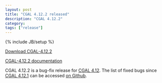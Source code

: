 ```yaml
---
layout: post
title: "CGAL 4.12.2 released"
description: "CGAL 4.12.2"
category: 
tags: ["release"]
---
```

{% include JB/setup %}

<i class="glyphicon glyphicon-download"></i>
<a href="https://github.com/CGAL/cgal/releases/tag/releases%2FCGAL-4.12.2">Download CGAL-4.12.2</a>

<i class="glyphicon glyphicon-book"></i>
<a href="https://doc.cgal.org/4.12.2/Manual/index.html">CGAL-4.12.2 documentation</a>

<p>CGAL 4.12.2 is a bug-fix release for <a href="../../../../2018/04/25/cgal412">CGAL 4.12</a>.
The list of fixed bugs since <a href="../../../../2018/09/04/cgal4121">CGAL 4.12.1</a>
can be accessed <a href="https://github.com/CGAL/cgal/issues?q=milestone%3A4.12.2">on Github</a>.</p>
